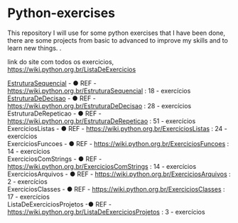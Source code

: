 # Python-exercises
This repository I will use for some python exercises that I have been done, there are some projects from basic to advanced to improve my skills and to learn new things. .

link do site com todos os exercicios,
https://wiki.python.org.br/ListaDeExercicios

[EstruturaSequencial](https://github.com/ernbr/Python-exercises/tree/python/EstruturaDeDecisao) - ● REF - https://wiki.python.org.br/EstruturaSequencial : 18 - exercícios </br>
[EstruturaDeDecisao](https://github.com/ernbr/Python-exercises/tree/python/EstruturaDeDecisao) - ● REF - https://wiki.python.org.br/EstruturaDeDecisao : 28 - exercícios </br>
EstruturaDeRepeticao - ● REF - https://wiki.python.org.br/EstruturaDeRepeticao : 51 - exercícios </br>
ExerciciosListas - ● REF - https://wiki.python.org.br/ExerciciosListas : 24 - exercícios </br>
ExerciciosFuncoes - ● REF - https://wiki.python.org.br/ExerciciosFuncoes : 14 - exercícios </br>
ExerciciosComStrings - ● REF - https://wiki.python.org.br/ExerciciosComStrings : 14 - exercícios </br>
ExerciciosArquivos - ● REF - https://wiki.python.org.br/ExerciciosArquivos  : 2 - exercícios </br>
ExerciciosClasses - ● REF - https://wiki.python.org.br/ExerciciosClasses : 17 - exercícios </br>
ListaDeExerciciosProjetos -● REF - https://wiki.python.org.br/ListaDeExerciciosProjetos : 3 - exercícios </br>
